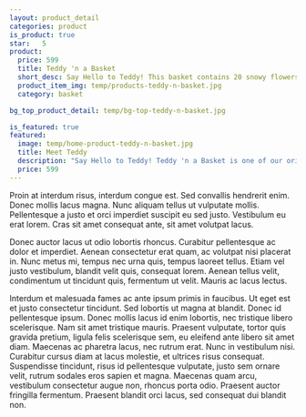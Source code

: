 ```yaml
---
layout: product_detail
categories: product
is_product: true
star:	5
product:
  price: 599
  title: Teddy 'n a Basket
  short_desc: Say Hello to Teddy! This basket contains 20 snowy flowers, perfect gift for your special someone.
  product_item_img: temp/products-teddy-n-basket.jpg
  category: basket

bg_top_product_detail: temp/bg-top-teddy-n-basket.jpg

is_featured: true
featured:
  image: temp/home-product-teddy-n-basket.jpg
  title: Meet Teddy
  description: "Say Hello to Teddy! Teddy 'n a Basket is one of our original designs. Teddy looks cute holding 20 flowers in his belly. This is best for your special someone. Be it an anniversary or a birthday present. This surely will melt her heart."
  price: 599
---
```


Proin at interdum risus, interdum congue est. Sed convallis hendrerit enim. Donec mollis lacus magna. Nunc aliquam tellus ut vulputate mollis. Pellentesque a justo et orci imperdiet suscipit eu sed justo. Vestibulum eu erat lorem. Cras sit amet consequat ante, sit amet volutpat lacus.

Donec auctor lacus ut odio lobortis rhoncus. Curabitur pellentesque ac dolor et imperdiet. Aenean consectetur erat quam, ac volutpat nisi placerat in. Nunc metus mi, tempus nec urna quis, tempus laoreet tellus. Etiam vel justo vestibulum, blandit velit quis, consequat lorem. Aenean tellus velit, condimentum ut tincidunt quis, fermentum ut velit. Mauris ac lacus lectus.

Interdum et malesuada fames ac ante ipsum primis in faucibus. Ut eget est et justo consectetur tincidunt. Sed lobortis ut magna at blandit. Donec id pellentesque ipsum. Donec mollis lacus id enim lobortis, nec tristique libero scelerisque. Nam sit amet tristique mauris. Praesent vulputate, tortor quis gravida pretium, ligula felis scelerisque sem, eu eleifend ante libero sit amet diam. Maecenas ac pharetra lacus, nec rutrum erat. Nunc in vestibulum nisi. Curabitur cursus diam at lacus molestie, et ultrices risus consequat. Suspendisse tincidunt, risus id pellentesque vulputate, justo sem ornare velit, rutrum sodales eros sapien et magna. Maecenas quam arcu, vestibulum consectetur augue non, rhoncus porta odio. Praesent auctor fringilla fermentum. Praesent blandit orci lacus, sed consequat dui blandit non.